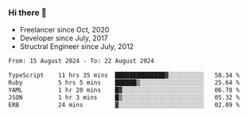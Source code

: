 ### Hi there 👋

- Freelancer since Oct, 2020
- Developer since July, 2017
- Structral Engineer since July, 2012

<!--START_SECTION:waka-->

```txt
From: 15 August 2024 - To: 22 August 2024

TypeScript    11 hrs 35 mins  ██████████████▓░░░░░░░░░░   58.34 %
Ruby          5 hrs 5 mins    ██████▒░░░░░░░░░░░░░░░░░░   25.64 %
YAML          1 hr 20 mins    █▓░░░░░░░░░░░░░░░░░░░░░░░   06.78 %
JSON          1 hr 3 mins     █▒░░░░░░░░░░░░░░░░░░░░░░░   05.32 %
ERB           24 mins         ▓░░░░░░░░░░░░░░░░░░░░░░░░   02.09 %
```

<!--END_SECTION:waka-->

